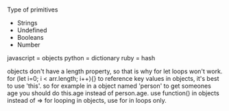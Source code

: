###
Type of primitives
- Strings
- Undefined
- Booleans
- Number

javascript = objects
python = dictionary
ruby = hash

objects don't have a length property, so that is why for let loops won't work. for (let i=0; i < arr.length; i++){}
to reference key values in objects, it's best to use 'this'. so for example in a object named 'person' to get someones age
you should do this.age instead of person.age.
use function() in objects instead of =>
for looping in objects, use for in loops only.